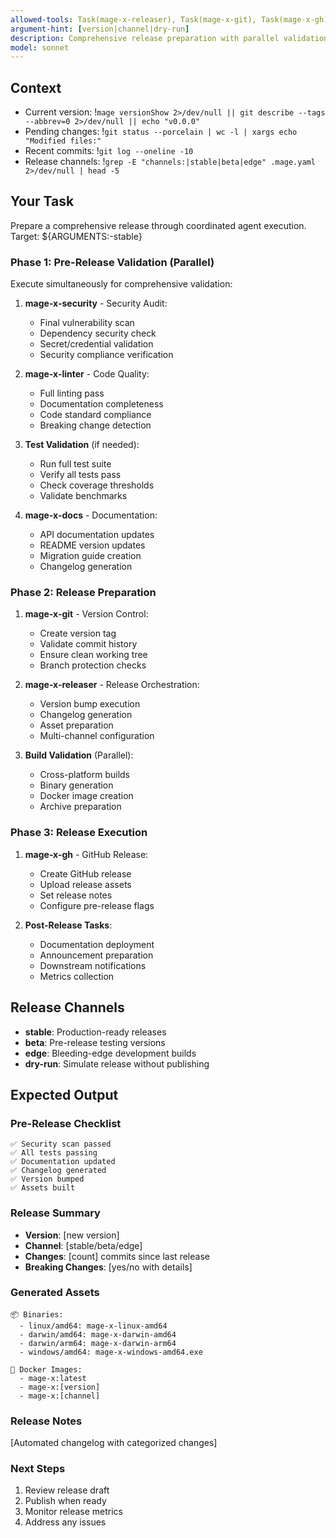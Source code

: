 ```yaml
---
allowed-tools: Task(mage-x-releaser), Task(mage-x-git), Task(mage-x-gh), Task(mage-x-security), Task(mage-x-docs), Task(mage-x-linter), Task(mage-x-test-writer), Bash(mage release:*), Bash(mage version:*), Bash(git:*), Bash(gh release:*), Read, Write, MultiEdit, Grep, Glob
argument-hint: [version|channel|dry-run]
description: Comprehensive release preparation with parallel validation
model: sonnet
---
```


## Context
- Current version: !`mage versionShow 2>/dev/null || git describe --tags --abbrev=0 2>/dev/null || echo "v0.0.0"`
- Pending changes: !`git status --porcelain | wc -l | xargs echo "Modified files:"`
- Recent commits: !`git log --oneline -10`
- Release channels: !`grep -E "channels:|stable|beta|edge" .mage.yaml 2>/dev/null | head -5`

## Your Task

Prepare a comprehensive release through coordinated agent execution. Target: ${ARGUMENTS:-stable}

### Phase 1: Pre-Release Validation (Parallel)

Execute simultaneously for comprehensive validation:

1. **mage-x-security** - Security Audit:
   - Final vulnerability scan
   - Dependency security check
   - Secret/credential validation
   - Security compliance verification

2. **mage-x-linter** - Code Quality:
   - Full linting pass
   - Documentation completeness
   - Code standard compliance
   - Breaking change detection

3. **Test Validation** (if needed):
   - Run full test suite
   - Verify all tests pass
   - Check coverage thresholds
   - Validate benchmarks

4. **mage-x-docs** - Documentation:
   - API documentation updates
   - README version updates
   - Migration guide creation
   - Changelog generation

### Phase 2: Release Preparation

1. **mage-x-git** - Version Control:
   - Create version tag
   - Validate commit history
   - Ensure clean working tree
   - Branch protection checks

2. **mage-x-releaser** - Release Orchestration:
   - Version bump execution
   - Changelog generation
   - Asset preparation
   - Multi-channel configuration

3. **Build Validation** (Parallel):
   - Cross-platform builds
   - Binary generation
   - Docker image creation
   - Archive preparation

### Phase 3: Release Execution

1. **mage-x-gh** - GitHub Release:
   - Create GitHub release
   - Upload release assets
   - Set release notes
   - Configure pre-release flags

2. **Post-Release Tasks**:
   - Documentation deployment
   - Announcement preparation
   - Downstream notifications
   - Metrics collection

## Release Channels

- **stable**: Production-ready releases
- **beta**: Pre-release testing versions
- **edge**: Bleeding-edge development builds
- **dry-run**: Simulate release without publishing

## Expected Output

### Pre-Release Checklist
```
✅ Security scan passed
✅ All tests passing
✅ Documentation updated
✅ Changelog generated
✅ Version bumped
✅ Assets built
```

### Release Summary
- **Version**: [new version]
- **Channel**: [stable/beta/edge]
- **Changes**: [count] commits since last release
- **Breaking Changes**: [yes/no with details]

### Generated Assets
```
📦 Binaries:
  - linux/amd64: mage-x-linux-amd64
  - darwin/amd64: mage-x-darwin-amd64
  - darwin/arm64: mage-x-darwin-arm64
  - windows/amd64: mage-x-windows-amd64.exe

🐳 Docker Images:
  - mage-x:latest
  - mage-x:[version]
  - mage-x:[channel]
```

### Release Notes
[Automated changelog with categorized changes]

### Next Steps
1. Review release draft
2. Publish when ready
3. Monitor release metrics
4. Address any issues